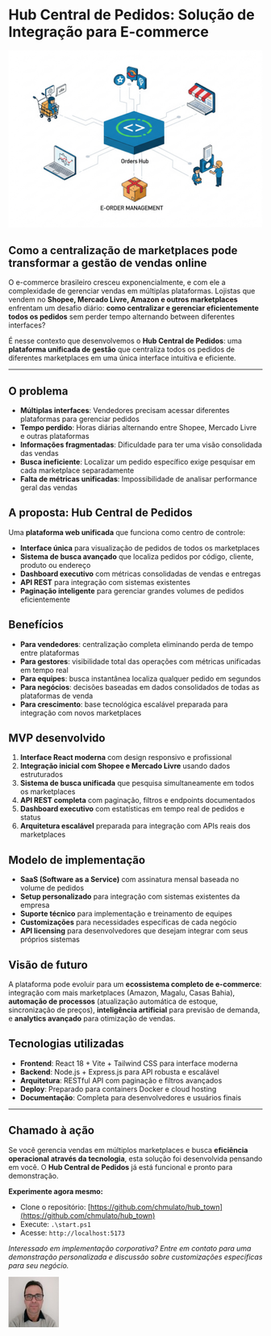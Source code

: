 # Hub Central de Pedidos: Solução de Integração para E-commerce

![Hub Central de Pedidos](/articles/assets/img/2025_09_28_IMAGE_001.png)

## Como a centralização de marketplaces pode transformar a gestão de vendas online

O e-commerce brasileiro cresceu exponencialmente, e com ele a complexidade de gerenciar vendas em múltiplas plataformas. Lojistas que vendem no **Shopee, Mercado Livre, Amazon e outros marketplaces** enfrentam um desafio diário: **como centralizar e gerenciar eficientemente todos os pedidos** sem perder tempo alternando between diferentes interfaces?

É nesse contexto que desenvolvemos o **Hub Central de Pedidos**: uma **plataforma unificada de gestão** que centraliza todos os pedidos de diferentes marketplaces em uma única interface intuitiva e eficiente.

---

## O problema

- **Múltiplas interfaces**: Vendedores precisam acessar diferentes plataformas para gerenciar pedidos
- **Tempo perdido**: Horas diárias alternando entre Shopee, Mercado Livre e outras plataformas
- **Informações fragmentadas**: Dificuldade para ter uma visão consolidada das vendas
- **Busca ineficiente**: Localizar um pedido específico exige pesquisar em cada marketplace separadamente
- **Falta de métricas unificadas**: Impossibilidade de analisar performance geral das vendas

## A proposta: Hub Central de Pedidos

Uma **plataforma web unificada** que funciona como centro de controle:

- **Interface única** para visualização de pedidos de todos os marketplaces
- **Sistema de busca avançado** que localiza pedidos por código, cliente, produto ou endereço
- **Dashboard executivo** com métricas consolidadas de vendas e entregas
- **API REST** para integração com sistemas existentes
- **Paginação inteligente** para gerenciar grandes volumes de pedidos eficientemente

## Benefícios

- **Para vendedores**: centralização completa eliminando perda de tempo entre plataformas
- **Para gestores**: visibilidade total das operações com métricas unificadas em tempo real
- **Para equipes**: busca instantânea localiza qualquer pedido em segundos
- **Para negócios**: decisões baseadas em dados consolidados de todas as plataformas de venda
- **Para crescimento**: base tecnológica escalável preparada para integração com novos marketplaces

## MVP desenvolvido

1. **Interface React moderna** com design responsivo e profissional
2. **Integração inicial com Shopee e Mercado Livre** usando dados estruturados
3. **Sistema de busca unificada** que pesquisa simultaneamente em todos os marketplaces
4. **API REST completa** com paginação, filtros e endpoints documentados
5. **Dashboard executivo** com estatísticas em tempo real de pedidos e status
6. **Arquitetura escalável** preparada para integração com APIs reais dos marketplaces

## Modelo de implementação

- **SaaS (Software as a Service)** com assinatura mensal baseada no volume de pedidos
- **Setup personalizado** para integração com sistemas existentes da empresa
- **Suporte técnico** para implementação e treinamento de equipes
- **Customizações** para necessidades específicas de cada negócio
- **API licensing** para desenvolvedores que desejam integrar com seus próprios sistemas

## Visão de futuro

A plataforma pode evoluir para um **ecossistema completo de e-commerce**: integração com mais marketplaces (Amazon, Magalu, Casas Bahia), **automação de processos** (atualização automática de estoque, sincronização de preços), **inteligência artificial** para previsão de demanda, e **analytics avançado** para otimização de vendas.

## Tecnologias utilizadas

- **Frontend**: React 18 + Vite + Tailwind CSS para interface moderna
- **Backend**: Node.js + Express.js para API robusta e escalável  
- **Arquitetura**: RESTful API com paginação e filtros avançados
- **Deploy**: Preparado para containers Docker e cloud hosting
- **Documentação**: Completa para desenvolvedores e usuários finais

---

## Chamado à ação

Se você gerencia vendas em múltiplos marketplaces e busca **eficiência operacional através da tecnologia**, esta solução foi desenvolvida pensando em você. O **Hub Central de Pedidos** já está funcional e pronto para demonstração.

**Experimente agora mesmo:**
- Clone o repositório: [https://github.com/chmulato/hub_town](https://github.com/chmulato/hub_town)
- Execute: `.\start.ps1`
- Acesse: `http://localhost:5173`

*Interessado em implementação corporativa? Entre em contato para uma demonstração personalizada e discussão sobre customizações específicas para seu negócio.*

[![Christian Mulato](/articles/assets/img/foto_chri.jpg)](https://www.linkedin.com/in/chmulato/)
